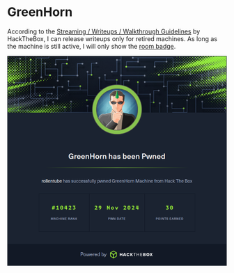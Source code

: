 # GreenHorn
According to the [Streaming / Writeups / Walkthrough Guidelines](https://help.hackthebox.com/en/articles/5188925-streaming-writeups-walkthrough-guidelines) by HackTheBox, I can release writeups only for retired machines. As long as the machine is still active, I will only show the [room badge](https://www.hackthebox.com/achievement/machine/1390366/617).

![Badge](./badge.png)
